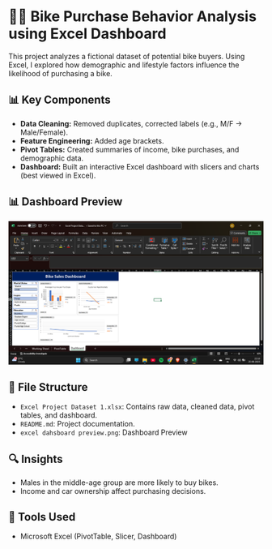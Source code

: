 # 🚴‍♂️ Bike Purchase Behavior Analysis using Excel Dashboard

This project analyzes a fictional dataset of potential bike buyers. Using Excel, I explored how demographic and lifestyle factors influence the likelihood of purchasing a bike.

## 📊 Key Components

- **Data Cleaning:** Removed duplicates, corrected labels (e.g., M/F → Male/Female).
- **Feature Engineering:** Added age brackets.
- **Pivot Tables:** Created summaries of income, bike purchases, and demographic data.
- **Dashboard:** Built an interactive Excel dashboard with slicers and charts (best viewed in Excel).

## 📊 Dashboard Preview

![Bike Sales Dashboard](excel_dashboard_preview.png)


## 📁 File Structure

- `Excel Project Dataset 1.xlsx`: Contains raw data, cleaned data, pivot tables, and dashboard.
- `README.md`: Project documentation.
- `excel dahsboard preview.png`: Dashboard Preview

## 🔍 Insights

- Males in the middle-age group are more likely to buy bikes.
- Income and car ownership affect purchasing decisions.

## 📌 Tools Used

- Microsoft Excel (PivotTable, Slicer, Dashboard)
